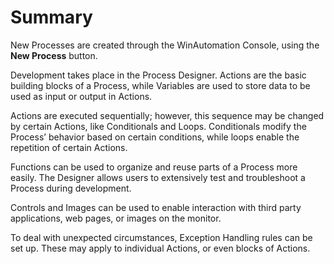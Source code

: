 # Summary
New Processes are created through the WinAutomation Console, using the **New Process** button.

Development takes place in the Process Designer. Actions are the basic building blocks of a Process, while Variables are used to store data to be used as input or output in Actions.

Actions are executed sequentially; however, this sequence may be changed by certain Actions, like Conditionals and Loops. Conditionals modify the Process’ behavior based on certain conditions, while loops enable the repetition of certain Actions.

Functions can be used to organize and reuse parts of a Process more easily.
The Designer allows users to extensively test and troubleshoot a Process during development.

Controls and Images can be used to enable interaction with third party applications, web pages, or images on the monitor.

To deal with unexpected circumstances, Exception Handling rules can be set up. These may apply to individual Actions, or even blocks of Actions.